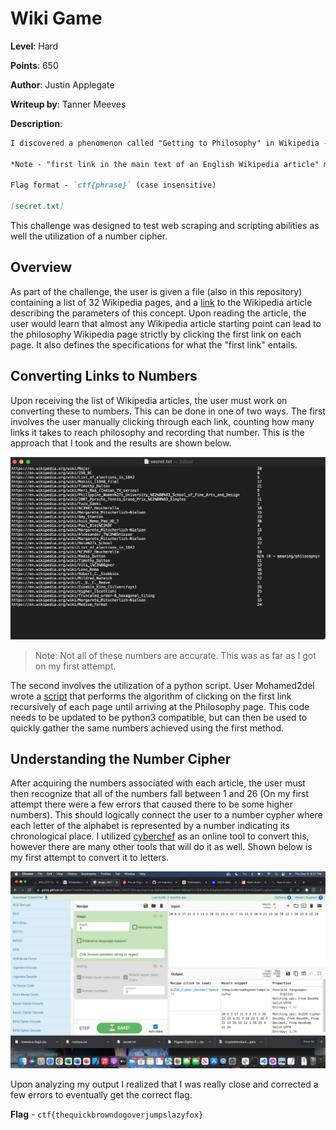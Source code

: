 # Wiki Game
**Level**: Hard

**Points**: 650

**Author**: Justin Applegate

**Writeup by**: Tanner Meeves

**Description**:
```markdown
I discovered a phenomenon called "Getting to Philosophy" in Wikipedia - [read up about it](https://en.Wikipedia.org/wiki/Wikipedia:Getting_to_Philosophy) if you don't know what it is. I realized I could use this to send secret messages. 

*Note - "first link in the main text of an English Wikipedia article" means we don't count disambiguations, pronunciations, redirects, words in parentheses or italics, sound clips, citations, template messages, or table of contents as the "first link"*

Flag format - `ctf{phrase}` (case insensitive)

[secret.txt]
```

This challenge was designed to test web scraping and scripting abilities as well the utilization of a number cipher.

## Overview

As part of the challenge, the user is given a file (also in this repository) containing a list of 32 Wikipedia pages, and a [link](https://en.Wikipedia.org/wiki/Wikipedia:Getting_to_Philosophy) to the Wikipedia article describing the parameters of this concept. Upon reading the article, the user would learn that almost any Wikipedia article starting point can lead to the philosophy Wikipedia page strictly by clicking the first link on each page. It also defines the specifications for what the "first link" entails.

## Converting Links to Numbers

Upon receiving the list of Wikipedia articles, the user must work on converting these to numbers. This can be done in one of two ways. The first involves the user manually clicking through each link, counting how many links it takes to reach philosophy and recording that number. This is the approach that I took and the results are shown below.

![Wikipedia Links](WikipediaLinks.png)

> Note: Not all of these numbers are accurate. This was as far as I got on my first attempt.

The second involves the utilization of a python script. User Mohamed2del wrote a [script](https://github.com/Mohamed2del/Getting_into_Philosohpy) that performs the algorithm of clicking on the first link recursively of each page until arriving at the Philosophy page. This code needs to be updated to be python3 compatible, but can then be used to quickly gather the same numbers achieved using the first method.

## Understanding the Number Cipher

After acquiring the numbers associated with each article, the user must then recognize that all of the numbers fall between 1 and 26 (On my first attempt there were a few errors that caused there to be some higher numbers). This should logically connect the user to a number cypher where each letter of the alphabet is represented by a number indicating its chronological place. I utilized [cyberchef](https://gchq.github.io/CyberChef/) as an online tool to convert this, however there are many other tools that will do it as well. Shown below is my first attempt to convert it to letters.

![Cyberchef](Cyberchef.png)

Upon analyzing my output I realized that I was really close and corrected a few errors to eventually get the correct flag.

**Flag** - `ctf{thequickbrowndogoverjumpslazyfox}`